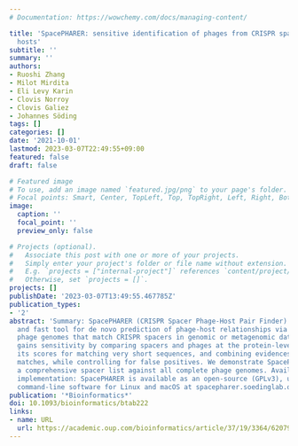 ```yaml
---
# Documentation: https://wowchemy.com/docs/managing-content/

title: 'SpacePHARER: sensitive identification of phages from CRISPR spacers in prokaryotic
  hosts'
subtitle: ''
summary: ''
authors:
- Ruoshi Zhang
- Milot Mirdita
- Eli Levy Karin
- Clovis Norroy
- Clovis Galiez
- Johannes Söding
tags: []
categories: []
date: '2021-10-01'
lastmod: 2023-03-07T22:49:55+09:00
featured: false
draft: false

# Featured image
# To use, add an image named `featured.jpg/png` to your page's folder.
# Focal points: Smart, Center, TopLeft, Top, TopRight, Left, Right, BottomLeft, Bottom, BottomRight.
image:
  caption: ''
  focal_point: ''
  preview_only: false

# Projects (optional).
#   Associate this post with one or more of your projects.
#   Simply enter your project's folder or file name without extension.
#   E.g. `projects = ["internal-project"]` references `content/project/deep-learning/index.md`.
#   Otherwise, set `projects = []`.
projects: []
publishDate: '2023-03-07T13:49:55.467785Z'
publication_types:
- '2'
abstract: 'Summary: SpacePHARER (CRISPR Spacer Phage-Host Pair Finder) is a sensitive
  and fast tool for de novo prediction of phage-host relationships via identifying
  phage genomes that match CRISPR spacers in genomic or metagenomic data. SpacePHARER
  gains sensitivity by comparing spacers and phages at the protein-level, optimizing
  its scores for matching very short sequences, and combining evidences from multiple
  matches, while controlling for false positives. We demonstrate SpacePHARER by searching
  a comprehensive spacer list against all complete phage genomes. Availability and
  implementation: SpacePHARER is available as an open-source (GPLv3), user-friendly
  command-line software for Linux and macOS at spacepharer.soedinglab.org.'
publication: '*Bioinformatics*'
doi: 10.1093/bioinformatics/btab222
links:
- name: URL
  url: https://academic.oup.com/bioinformatics/article/37/19/3364/6207963
---
```

